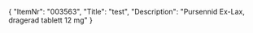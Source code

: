 {
  "ItemNr": "003563",
  "Title": "test",
  "Description": "Pursennid Ex-Lax, dragerad tablett 12 mg"
}